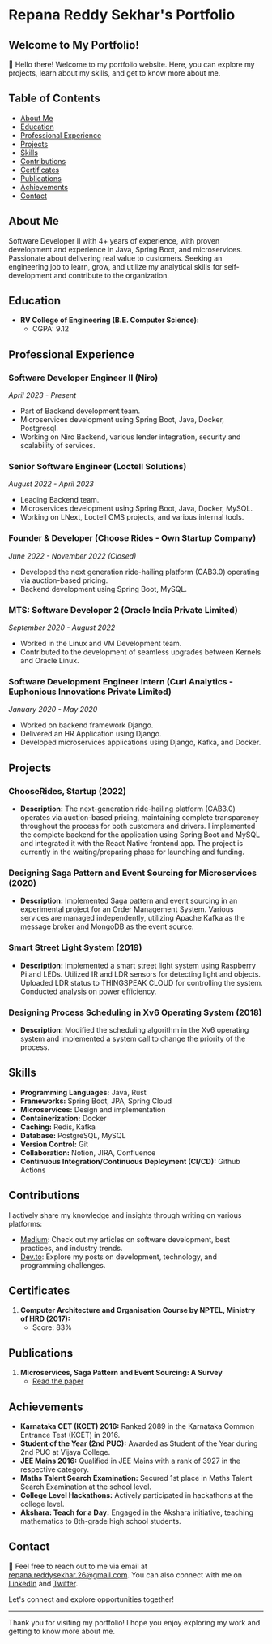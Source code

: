 # Repana Reddy Sekhar's Portfolio

## Welcome to My Portfolio!

👋 Hello there! Welcome to my portfolio website. Here, you can explore my projects, learn about my skills, and get to know more about me.

## Table of Contents

- [About Me](#about-me)
- [Education](#education)
- [Professional Experience](#professional-experience)
- [Projects](#projects)
- [Skills](#skills)
- [Contributions](#contributions)
- [Certificates](#certificates)
- [Publications](#publications)
- [Achievements](#achievements)
- [Contact](#contact)

## About Me

Software Developer II with 4+ years of experience, with proven development and experience in Java, Spring Boot, and microservices. Passionate about delivering real value to customers. Seeking an engineering job to learn, grow, and utilize my analytical skills for self-development and contribute to the organization.

## Education

- **RV College of Engineering (B.E. Computer Science):**
  - CGPA: 9.12

## Professional Experience

### Software Developer Engineer II (Niro) 
*April 2023 - Present*
- Part of Backend development team.
- Microservices development using Spring Boot, Java, Docker, Postgresql.
- Working on Niro Backend, various lender integration, security and scalability of services.

### Senior Software Engineer (Loctell Solutions) 
*August 2022 - April 2023*
- Leading Backend team.
- Microservices development using Spring Boot, Java, Docker, MySQL.
- Working on LNext, Loctell CMS projects, and various internal tools.

### Founder & Developer (Choose Rides - Own Startup Company) 
*June 2022 - November 2022 (Closed)*
- Developed the next generation ride-hailing platform (CAB3.0) operating via auction-based pricing.
- Backend development using Spring Boot, MySQL.

### MTS: Software Developer 2 (Oracle India Private Limited) 
*September 2020 - August 2022*
- Worked in the Linux and VM Development team.
- Contributed to the development of seamless upgrades between Kernels and Oracle Linux.

### Software Development Engineer Intern (Curl Analytics - Euphonious Innovations Private Limited) 
*January 2020 - May 2020*
- Worked on backend framework Django.
- Delivered an HR Application using Django.
- Developed microservices applications using Django, Kafka, and Docker.

## Projects

### ChooseRides, Startup (2022)
- **Description:** The next-generation ride-hailing platform (CAB3.0) operates via auction-based pricing, maintaining complete transparency throughout the process for both customers and drivers. I implemented the complete backend for the application using Spring Boot and MySQL and integrated it with the React Native frontend app. The project is currently in the waiting/preparing phase for launching and funding.

### Designing Saga Pattern and Event Sourcing for Microservices (2020)
- **Description:** Implemented Saga pattern and event sourcing in an experimental project for an Order Management System. Various services are managed independently, utilizing Apache Kafka as the message broker and MongoDB as the event source.

### Smart Street Light System (2019)
- **Description:** Implemented a smart street light system using Raspberry Pi and LEDs. Utilized IR and LDR sensors for detecting light and objects. Uploaded LDR status to THINGSPEAK CLOUD for controlling the system. Conducted analysis on power efficiency.

### Designing Process Scheduling in Xv6 Operating System (2018)
- **Description:** Modified the scheduling algorithm in the Xv6 operating system and implemented a system call to change the priority of the process.

## Skills

- **Programming Languages:** Java, Rust
- **Frameworks:** Spring Boot, JPA, Spring Cloud
- **Microservices:** Design and implementation
- **Containerization:** Docker
- **Caching:** Redis, Kafka
- **Database:** PostgreSQL, MySQL
- **Version Control:** Git
- **Collaboration:** Notion, JIRA, Confluence
- **Continuous Integration/Continuous Deployment (CI/CD):** Github Actions

## Contributions

I actively share my knowledge and insights through writing on various platforms:

- [Medium](https://medium.com/@repanareddysekhar): Check out my articles on software development, best practices, and industry trends.
- [Dev.to](https://dev.to/repana_tech_docs): Explore my posts on development, technology, and programming challenges.

## Certificates

1. **Computer Architecture and Organisation Course by NPTEL, Ministry of HRD (2017):**
   - Score: 83%

## Publications

1. **Microservices, Saga Pattern and Event Sourcing: A Survey**
   - [Read the paper](https://www.irjet.net/archives/V7/i5/IRJET-V7I5124.pdf)

## Achievements

- **Karnataka CET (KCET) 2016:** Ranked 2089 in the Karnataka Common Entrance Test (KCET) in 2016.
- **Student of the Year (2nd PUC):** Awarded as Student of the Year during 2nd PUC at Vijaya College.
- **JEE Mains 2016:** Qualified in JEE Mains with a rank of 3927 in the respective category.
- **Maths Talent Search Examination:** Secured 1st place in Maths Talent Search Examination at the school level.
- **College Level Hackathons:** Actively participated in hackathons at the college level.
- **Akshara: Teach for a Day:** Engaged in the Akshara initiative, teaching mathematics to 8th-grade high school students.

## Contact

📧 Feel free to reach out to me via email at [repana.reddysekhar.26@gmail.com](mailto:repana.reddysekhar.26@gmail.com). You can also connect with me on [LinkedIn](https://www.linkedin.com/in/resekhar26/) and [Twitter](https://twitter.com/repanasekharr).

Let's connect and explore opportunities together!

---

Thank you for visiting my portfolio! I hope you enjoy exploring my work and getting to know more about me.

